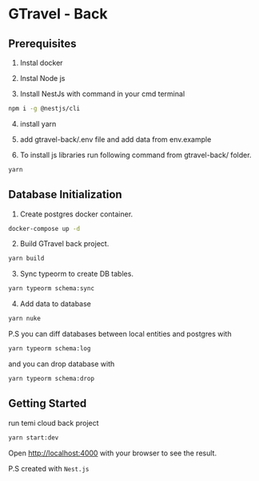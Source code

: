 # GTravel - Back

## Prerequisites

1. Instal docker

2. Instal Node js

3. Install NestJs with command in your cmd terminal

```bash
npm i -g @nestjs/cli
```

4. install yarn

5. add gtravel-back/.env file and add data from env.example

6. To install js libraries run following command from gtravel-back/ folder.

```bash
yarn
```

## Database Initialization

1. Create postgres docker container.

```bash
docker-compose up -d
```

2. Build GTravel back project.

```bash
yarn build
```

3. Sync typeorm to create DB tables.

```bash
yarn typeorm schema:sync
```

4. Add data to database

```bash
yarn nuke
```

P.S you can diff databases between local entities and postgres with

```bash
yarn typeorm schema:log
```

and you can drop database with

```bash
yarn typeorm schema:drop
```

<!-- TODO: add dummy data initialized instruction -->

## Getting Started

run temi cloud back project

```bash
yarn start:dev
```

Open [http://localhost:4000](http://localhost:4000) with your browser to see the result.

P.S created with `Nest.js`
